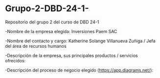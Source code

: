 # Grupo-2-DBD-24-1-

Repositorio del grupo 2 del curso de DBD 24-1

-Nombre de la empresa elegida: Inversiones Paem SAC

-Nombre del contacto y cargo: Katherine Solange Villanueva Zuñiga / Jefa del área de recursos humanos

-Descripción de la empresa, sus principales productos / servicios ofrecidos: 

-Descripción del proceso de negocio elegido (https://app.diagrams.net/):
